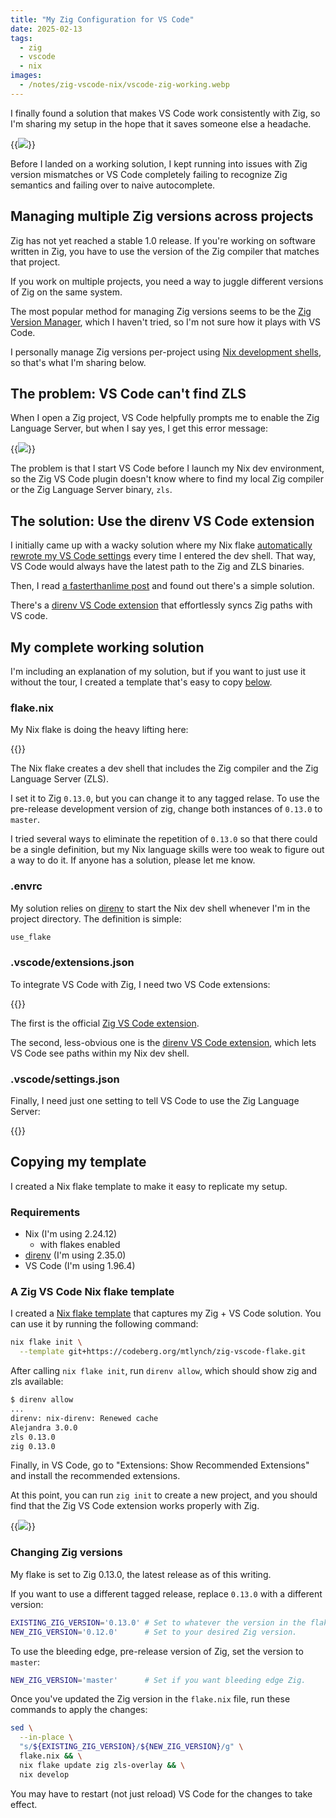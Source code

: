 ```yaml
---
title: "My Zig Configuration for VS Code"
date: 2025-02-13
tags:
  - zig
  - vscode
  - nix
images:
  - /notes/zig-vscode-nix/vscode-zig-working.webp
---
```


I finally found a solution that makes VS Code work consistently with Zig, so I'm sharing my setup in the hope that it saves someone else a headache.

{{<img src="vscode-zig-working.webp" has-border="true" max-width="700px" caption="Zig extension for VS Code working correctly">}}

Before I landed on a working solution, I kept running into issues with Zig version mismatches or VS Code completely failing to recognize Zig semantics and failing over to naive autocomplete.

## Managing multiple Zig versions across projects

Zig has not yet reached a stable 1.0 release. If you're working on software written in Zig, you have to use the version of the Zig compiler that matches that project.

If you work on multiple projects, you need a way to juggle different versions of Zig on the same system.

The most popular method for managing Zig versions seems to be the [Zig Version Manager](https://www.zvm.app/), which I haven't tried, so I'm not sure how it plays with VS Code.

I personally manage Zig versions per-project using [Nix development shells](/notes/nix-dev-environment/), so that's what I'm sharing below.

## The problem: VS Code can't find ZLS

When I open a Zig project, VS Code helpfully prompts me to enable the Zig Language Server, but when I say yes, I get this error message:

{{<img src="zls-fail.webp" has-border="true" caption="ZLS install fails">}}

The problem is that I start VS Code before I launch my Nix dev environment, so the Zig VS Code plugin doesn't know where to find my local Zig compiler or the Zig Language Server binary, `zls`.

## The solution: Use the direnv VS Code extension

I initially came up with a wacky solution where my Nix flake [automatically rewrote my VS Code settings](https://codeberg.org/mtlynch/zig-vscode-nix-example/src/branch/03-dynamic-paths/flake.nix#L49-L69) every time I entered the dev shell. That way, VS Code would always have the latest path to the Zig and ZLS binaries.

Then, I read [a fasterthanlime post](https://fasterthanli.me/series/building-a-rust-service-with-nix/part-10#setting-up-direnv-in-vscode) and found out there's a simple solution.

There's a [direnv VS Code extension](https://marketplace.visualstudio.com/items?itemName=mkhl.direnv) that effortlessly syncs Zig paths with VS code.

## My complete working solution

I'm including an explanation of my solution, but if you want to just use it without the tour, I created a template that's easy to copy [below](#copying-my-template).

### flake.nix

My Nix flake is doing the heavy lifting here:

{{<inline-file filename="flake.nix" language="nix">}}

The Nix flake creates a dev shell that includes the Zig compiler and the Zig Language Server (ZLS).

I set it to Zig `0.13.0`, but you can change it to any tagged relase. To use the pre-release development version of zig, change both instances of `0.13.0` to `master`.

I tried several ways to eliminate the repetition of `0.13.0` so that there could be a single definition, but my Nix language skills were too weak to figure out a way to do it. If anyone has a solution, please let me know.

### .envrc

My solution relies on [direnv](https://direnv.net/) to start the Nix dev shell whenever I'm in the project directory. The definition is simple:

```bash
use_flake
```

### .vscode/extensions.json

To integrate VS Code with Zig, I need two VS Code extensions:

{{<inline-file filename="extensions.json" language="json">}}

The first is the official [Zig VS Code extension](https://marketplace.visualstudio.com/items?itemName=ziglang.vscode-zig).

The second, less-obvious one is the [direnv VS Code extension](https://marketplace.visualstudio.com/items?itemName=mkhl.direnv), which lets VS Code see paths within my Nix dev shell.

### .vscode/settings.json

Finally, I need just one setting to tell VS Code to use the Zig Language Server:

{{<inline-file filename="settings.json" language="json">}}

## Copying my template

I created a Nix flake template to make it easy to replicate my setup.

### Requirements

- Nix (I'm using 2.24.12)
  - with flakes enabled
- [direnv](https://direnv.net/) (I'm using 2.35.0)
- VS Code (I'm using 1.96.4)

### A Zig VS Code Nix flake template

I created a [Nix flake template](https://codeberg.org/mtlynch/zig-vscode-flake) that captures my Zig + VS Code solution. You can use it by running the following command:

```bash
nix flake init \
  --template git+https://codeberg.org/mtlynch/zig-vscode-flake.git
```

After calling `nix flake init`, run `direnv allow`, which should show zig and zls available:

```bash
$ direnv allow
...
direnv: nix-direnv: Renewed cache
Alejandra 3.0.0
zls 0.13.0
zig 0.13.0
```

Finally, in VS Code, go to "Extensions: Show Recommended Extensions" and install the recommended extensions.

At this point, you can run `zig init` to create a new project, and you should find that the Zig VS Code extension works properly with Zig.

{{<img src="vscode-zig-working.webp" has-border="true" max-width="700px" caption="If everything works, you should see language overlays in `src/main.zig`, and you should be able to jump to Zig library definitions.">}}

### Changing Zig versions

My flake is set to Zig 0.13.0, the latest release as of this writing.

If you want to use a different tagged release, replace `0.13.0` with a different version:

```bash
EXISTING_ZIG_VERSION='0.13.0' # Set to whatever the version in the flake.nix is.
NEW_ZIG_VERSION='0.12.0'      # Set to your desired Zig version.
```

To use the bleeding edge, pre-release version of Zig, set the version to `master`:

```bash
NEW_ZIG_VERSION='master'      # Set if you want bleeding edge Zig.
```

Once you've updated the Zig version in the `flake.nix` file, run these commands to apply the changes:

```bash
sed \
  --in-place \
  "s/${EXISTING_ZIG_VERSION}/${NEW_ZIG_VERSION}/g" \
  flake.nix && \
  nix flake update zig zls-overlay && \
  nix develop
```

You may have to restart (not just reload) VS Code for the changes to take effect.

